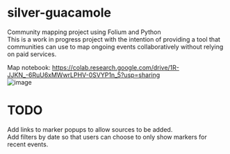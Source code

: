 # silver-guacamole
Community mapping project using Folium and Python  
This is a work in progress project with the intention of providing a tool that communities can use to map ongoing events collaboratively without relying on paid services.

Map notebook: https://colab.research.google.com/drive/1R-JJKN_-6RuU6xMWwrLPHV-0SVYP1n_5?usp=sharing  
![image](https://github.com/Sully-Siever/silver-guacamole/assets/124461110/5c94580e-5801-4c7c-bebe-ffc592adf427)  

TODO
===
Add links to marker popups to allow sources to be added.  
Add filters by date so that users can choose to only show markers for recent events.  
